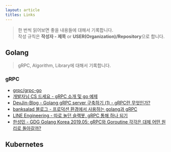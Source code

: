 ```yaml
---
layout: article
titles: Links
---
```

> 한 번씩 읽어보면 좋을 내용들에 대해서 기록합니다.  
작성 규칙은 **작성자 - 제목** or **USER(Organization)/Repository**으로 합니다.

## Golang
> gRPC, Algorithm, Library에 대해서 기록합니다.

### gRPC
- [grpc/grpc-go](https://github.com/grpc/grpc-go)
- [개발자님 CS 드세요 - gRPC 소개 및 go 예제](https://lejewk.github.io/grpc-go-example/)
- [DevJin-Blog - Golang gRPC server 구축하기 (1) - gRPC란 무엇인가?](https://devjin-blog.com/golang-grpc-server-1/)
- [banksalad 블로그 - 프로덕션 환경에서 사용하는 golang과 gRPC](https://blog.banksalad.com/tech/production-ready-grpc-in-golang/)
- [LINE Engineering - 따로 놀던 슬랙봇, gRPC 통해 하나 되기](https://engineering.linecorp.com/ko/blog/combining-slackbots-into-one-with-grpc/)
- [한성민 - GDG Golang Korea 2019.05: gRPC와 Goroutine 각각은 대체 어떤 원리로 돌아갈까?](https://www.youtube.com/watch?v=pS-SsUzL5eE&t=2s)

## Kubernetes
